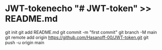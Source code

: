 # JWT-tokenecho "# JWT-token" >> README.md
git init
git add README.md
git commit -m "first commit"
git branch -M main
git remote add origin https://github.com/Hasanoff-00/JWT-token.git
git push -u origin main
